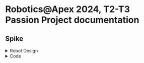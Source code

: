 # Robotics@Apex 2024, T2-T3 Passion Project documentation
## Spike
<details>
    <summary>Robot Design</summary>
    <details>
        <summary>Iteration 1</summary>
        <br>
        <div style="display:flex; flex-direction: row;">
            <div>
                <p>Robot Design Iteration 1 Front View</p>
                <img src="images/rdit1f.jpeg" alt="Robot Design Iteration 1 Front View" style="width:200px;"/>
            </div>
            <div>
                <p>Robot Design Iteration 1 Side View</p>
                <img src="images/rdit1s.jpeg" alt="Robot Design Iteration 1 Side View" style="width:200px;"/>
            </div>
            <div>
                <p>Robot Design Iteration 1 Top View</p>
                <img src="images/rdit1t.jpeg" alt="Robot Design Iteration 1 Top View" style="width:200px;"/>
            </div>
        </div>
        <hr>
        <h4>Pros and Cons</h4>
        <h5>Pros</h5>
        <ul>
            <li>Small and Compact</li>
            <li>Robust frame</li>
            <li>Really really cute robot design</li>
        </ul>
        <h5>Cons</h5>
        <ul>
            <li>Bad CG</li>
            <li>Gyro(scope) not at pivot of turning</li>
            <li>Asymmetrical</li>
        </ul>
        <hr>
    </details>
    <details>
        <summary>Iteration 2</summary>
        <br>
        <div style="display:flex; flex-direction: row;">
            <div>
                <p>Robot Design Iteration 2 Front View</p>
                <img src="images/rdit2f.jpeg" alt="Robot Design Iteration 2 Front View" style="width:200px;"/>
            </div>
            <div>
                <p>Robot Design Iteration 2 Side View</p>
                <img src="images/rdit2s.jpeg" alt="Robot Design Iteration 2 Side View" style="width:200px;"/>
            </div>
            <div>
                <p>Robot Design Iteration 2 Top View</p>
                <img src="images/rdit2t.jpeg" alt="Robot Design Iteration 2 Top View" style="width:200px;"/>
            </div>
        </div>
        <hr>
        <h4>Pros and Cons</h4>
        <h5>Pros</h5>
        <ul>
            <li>Small and Compact</li>
            <li>CG at centre</li>
            <li>Low CG</li>
            <li>Looks cool</li>
        </ul>
        <h5>Cons</h5>
        <ul>
            <li>Assymetrical about front/back</li>
            <li>Low torque</li>
            <li>Fragile structure (prone to breaking)</li>
        </ul>
        <hr>
    </details>
    <details>
        <summary>Iteration 3</summary>
        <br>
        <div style="display:flex; flex-direction: row;">
            <div>
                <p>Robot Design Iteration 3 Front View</p>
                <img src="images/rdit3f.jpeg" alt="Robot Design Iteration 3 Front View" style="width:200px;"/>
            </div>
            <div>
                <p>Robot Design Iteration 3 Side View</p>
                <img src="images/rdit3s.jpeg" alt="Robot Design Iteration 3 Side View" style="width:200px;"/>
            </div>
            <div>
                <p>Robot Design Iteration 3 Top View</p>
                <img src="images/rdit3t.jpeg" alt="Robot Design Iteration 3 Top View" style="width:200px;"/>
            </div>
        </div>
        <hr>
        <h4>Pros and Cons</h4>
        <h5>Pros</h5>
        <ul>
            <li>CG at centre</li>
            <li>Perfect symmetry about x and y axis</li>
            <li>High torque</li>
        </ul>
        <h5>Cons</h5>
        <ul>
            <li>Relatively high CG</li>
            <li>Doesn't look very good</li>
            <li>Fragile structure (prone to breaking)</li>
        </ul>
        <hr>
    </details>
    <p>
        In the end, I went with the robot iteration 3, due to it's perfect symmetry and its CG being at the centre, as well as it being in line with the gyro and the exact centre of the robot. It also has the highest torque.
    </p>
    <details>
        <summary>Additional modifications made</summary>
        <p>
            I changed the wheels of the robot from the ones pictured above to the one pictured below on the right (Spike wheels --> EV3 wheels). This is because the Spike wheels did not have the grip on the floor I needed. Hence, I switched to EV3 wheels which were thicker.
        </p>
        <details>
            <summary>Picture</summary>
            <p>Pictured are the old Spike wheels on the left and the new EV3 wheels on the right</p>
            <img src="images/rdw.jpeg" alt="Robot Design Wheel change (Side View)" style="width:200px;"/>
        </details>
    </details>    
</details>
<details>
    <summary>Code</summary>
    <h4>21 / 08 / 2024</h4>
    <p>
        Updated a lot. Important things to note: in order to get points, the image of the surface has to be <em>perfectly</em> flat, i.e. it can't be made with just a camera, it has to be drawn or scanned.
    </p>
    <h4>02 / 07 / 2024</h4>
    <p>
        Simulation runs on desmos show big problem --> when tangent is parallel to the x-axis, the angle / circle is <em>undefined</em>, leading to the robot basically <em>dying</em>.
    </p>
    <h4>28 / 06 / 2024</h4>
    <details>
        <summary>-- Full Log--</summary>
        <br>
        <p>During CCA session</p>
        <hr>
        <div>
            <h4>Modifications made</h4>
            <p>
                I managed to switch the bearing of the robot such that it counts the same way as the trigonometric calculation does. It was surprisingly easy to make the switch, especially after all the headaches it gave me. So that's done. Other modifications  are listed below. Unfortunately, not much progress was made in the way of pure pursuit.
            </p>
        </div>
    </details>
    <ul>
        <li>Switched bearing of robot code to work with the Trig calculations</li>
        <li>Switched Gyro turns to use PID gyro, in commit #7914533.</li>
        <li>Removed PID gyro in commit #9a689ac, because of calculation issues</li>
        <li>Updated all parts of the pure pursuit to get new robot bearing to work.</li>
    </ul>
    <h4>27 / 06 / 2024</h4>
    <details>
        <summary>-- Full Log --</summary>
        <br>
        <p>I just didn't wanna do list anymore, so here's a full log.</p>
        <hr>
        <div>
            <h4>Context</h4>
            <p>
                Everything for the spike is pretty much done and done. The pure pursuit's algorithm is close to perfect. Other parts, such as the regression and the literally *mapping* part, where the robot travels to a set point in a straight line, is perfect. However, while debugging the pure-pursuit, code-breaking issues have been found:
            </p>
            <ul>
                <li>Direction of robot.</li>
                <li>Trigonometric calculations.</li>
            </ul>
        </div>
        <hr>
        </div>
            <h4>Expanded explanation:</h4>
            <p>
                To start calculating the direction the robot was facing, I started to code it with a gradient line (i.e., 1 means it travels 1 unit of y per unit x, 2 per unit x and so on). This quickly becomes a problem when the robot is facing sector 2 or 3 of the cartesian plane. This is because gradients are either positive or negative; It does not have an imaginary ability for it to have any meaningful value. In sector 3, the robot would have a positive gradient. This cannot be differentiatied from when the robot is facing sector 1 of the plane. Hence, I switched to using ship true bearings from a "north", which is standardised as the positive y direction, counting "clockwise". I didn't think much of this arrangement, and designed the yaw angle calculator of the robot to use it. (See below for GIFs)
                <br>
                The problem comes from the fact that when doing trigonometric calculations with the robot, the angle from an inverse function is always is the acute angle to the x-axis (the reference angle, α). When adjusting for sectors 2 to 4, this results in an angle (hereafter referred to as the "turning angle") that is read from the positive x direction, counting "anti-clockwise". Hence, when calculating the turning angle required to face the chosen point (from the current coordinates of the robot), the angle is red from that x direction. Although it is workable, the inherent difference between the turning angle and the robot's bearing makes calculations within the robot extremely inefficient, not to mention difficult for the coder (me). This basically means that now I have to rewrite the entire code. Or at least, make a really big patch update which makes it an effective "version 2". (Technically this is unofficially going to be version 3).
            </p> 
        </div>
        <hr>
            <div>
            <h4>GIFs!!!</h4>
                <div>
                    <h5>Robot gradient</h5>
                    <p>Assume the robot is at point (0, 0) and is facing the moving blue dot. Observe m₁, and observe that m₁ is positive in secotr 1 and 3 and negative in sector 2 and 4.</p> 
                    <img src="images/gradient.gif" alt="Robot gradient problem gif" style="height:200px;"/>
                </div>
                <hr>
                <div>
                    <h5>Robot bearing</h5>
                    <p>Assume the robot is at point (0, 0) and is facing the moving blue dot. Observe b, and observe that b decreases from 360 degrees when facing the positive y direction and decreases as it moves from sector 1 to 4, "anti-clockwise". (I.e., increases when moving from sector 4 to 1, "clockwise")</p>
                    <img src="images/bearing.gif" alt="Robot bearing problem gif" style="height:200px;"/>
                </div>
                <hr>
                <div>
                    <h5>Wanted angle</h5>
                    <p>Assume the robot is at point (0, 0) and the wanted coordinate is the moving blue dot. Observe w, the wanted angle measured from the axis in degrees. Observe that it increases as it travels from sector 1 to 4, "anti-clockwise", while the reference angle, α, alternates between the increasing and decreasing.</p>
                    <img src="images/angle.gif" alt="Wanted angle problem gif" style="height:200px;"/>
                </div>
            </div>
        <hr>
        <br>
        </details>
        TL;DR: I need a lot more time because I need to rewrite almost the entire code.
    <h4>08 / 05 / 2024 to 27 / 06 / 2024</h4>
    <ul>
        <li>Debugging and testing</li>
    </ul>
    <hr>
    <h4>08 / 05 / 2024</h4>
    <ul>
        <li>General Arc Stuff</li>
        <li>Added formula to calculate the Arc needed to follow for the robot to arrive at next point, taking into account everything</li>
    </ul>
    <hr>
    <h4>30 / 04 / 2024</h4>
    <ul>
        <li>Added alternate to pure pursuit</li>
        <li>Added support if pure pursuit returns no intersections: Continue towards f(x + 1), or f(x - 1) in case of direction</li>
        <li>Added pursuit towards points following the heading (pictured below)</li>
        <li><img src="images/image.png" alt="Photo of pure pursuit working" style="width:200px;"/></li>
        <li>Added images</li>
        <li>Removed pure pursuit due to too many errors</li>
        <li>Optimised curve following</li>
    </ul>
    <h4>29 / 04 / 2024</h4>
    <ul>
        <li>Added base mapping (straight line point 1 to 2 with spot turns)</li>
        <li>Added support for moving backwards</li>
        <li>Fixed issue of going forward when no intersections are found</li>
        <li>Added matplotlib for plotting</li>
    </ul>
    <hr>
</details>